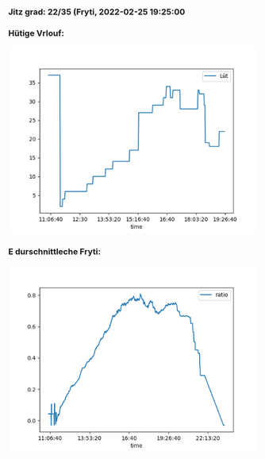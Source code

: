 ### Jitz grad: 22/35 (Fryti, 2022-02-25 19:25:00

### Hütige Vrlouf:
![Graph](Today.png)

### E durschnittleche Fryti:
![Graph](Fryti.png)